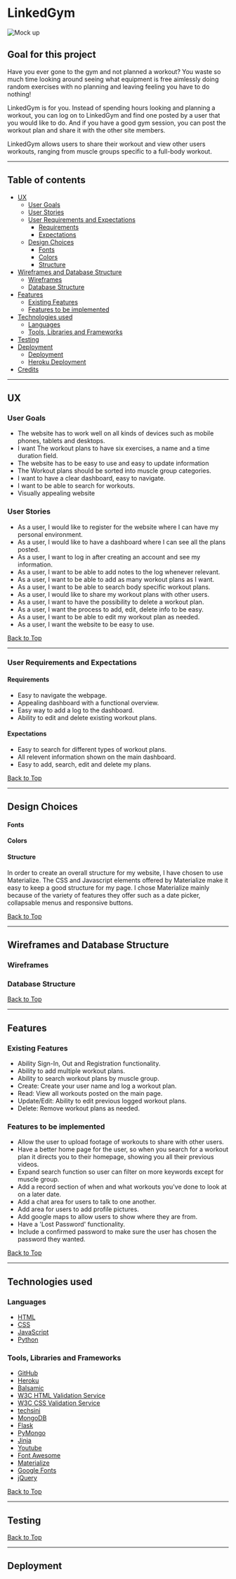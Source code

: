 # **LinkedGym**

![Mock up](wireframes/mock-up.png)

## **Goal for this project**
Have you ever gone to the gym and not planned a workout? You waste so much time looking around seeing
what equipment is free aimlessly doing random exercises with no planning and leaving feeling you have to do nothing!

LinkedGym is for you. Instead of spending hours looking and planning a workout, you can log on to LinkedGym and find
one posted by a user that you would like to do. And if you have a good gym session, you can post the workout plan and share it with 
the other site members.

LinkedGym allows users to share their workout and view other users workouts, ranging from muscle groups specific to 
a full-body workout.

--- 

<a></a>

## Table of contents 
* [UX](#ux)
    * [User Goals](#user-goals)
    * [User Stories](#user-stories)
    * [User Requirements and Expectations](#user-requirements-and-expectations)
        * [Requirements](#requirements)
        * [Expectations](#expectations)
    * [Design Choices](#design-choices)
        * [Fonts](#fonts)
        * [Colors](#colors)
        * [Structure](#structure)
* [Wireframes and Database Structure](#wireframes-database-structure)
    * [Wireframes](#wireframes)
    * [Database Structure](#database-structure)
* [Features](#features)
    * [Existing Features](#existing-features)
    * [Features to be implemented](#features-to-be-implemented)
* [Technologies used](#technologies-used)
    * [Languages](#languages)
    * [Tools, Libraries and Frameworks](#tools-libraries-and-frameworks)
* [Testing](#testing)
* [Deployment](#deployment)
    * [Deployment](#deployment)
    * [Heroku Deployment](#heroku-deployment)
* [Credits](#credits)

--- 

<a name="ux"></a>

## **UX**

<a></a>

### **User Goals**
* The website has to work well on all kinds of devices such as mobile phones, tablets and desktops.
* I want The workout plans to have six exercises, a name and a time duration field.
* The website has to be easy to use and easy to update information
* The Workout plans should be sorted into muscle group categories. 
* I want to have a clear dashboard, easy to navigate.
* I want to be able to search for workouts.
* Visually appealing website

<a></a>

### **User Stories**

* As a user, I would like to register for the website where I can have my personal environment.
* As a user, I would like to have a dashboard where I can see all the plans posted. 
* As a user, I want to log in after creating an account and see my information.
* As a user, I want to be able to add notes to the log whenever relevant.  
* As a user, I want to be able to add as many workout plans as I want. 
* As a user, I want to be able to search body specific workout plans. 
* As a user, I would like to share my workout plans with other users. 
* As a user, I want to have the possibility to delete a workout plan.
* As a user, I want the process to add, edit, delete info to be easy. 
* As a user, I want to be able to edit my workout plan as needed.
* As a user, I want the website to be easy to use. 

[Back to Top](#table-of-contents)

---

<a></a>

### **User Requirements and Expectations**

<a></a>

#### Requirements

* Easy to navigate the webpage.
* Appealing dashboard with a functional overview.
* Easy way to add a log to the dashboard.
* Ability to edit and delete existing workout plans.

<a></a>

#### Expectations

* Easy to search for different types of workout plans.
* All relevent information shown on the main dashboard.
* Easy to add, search, edit and delete my plans. 

[Back to Top](#table-of-contents)

---

<a></a>

## **Design Choices**

<a></a>

#### **Fonts**

<a></a>

#### **Colors**

<a></a>

#### **Structure**
In order to create an overall structure for my website, I have chosen to use Materialize. The CSS and Javascript elements offered by Materialize make it easy to keep a good structure for my page. I chose Materialize mainly because of the variety of features they offer such as a date picker, collapsable menus and responsive buttons.

[Back to Top](#table-of-contents)

--- 
<a></a>

## **Wireframes and Database Structure**

### **Wireframes**

### **Database Structure**

[Back to Top](#table-of-contents)

---

<a></a>

## **Features**

<a></a>

### **Existing Features**

* Ability Sign-In, Out and Registration functionality.
* Ability to add multiple workout plans.
* Ability to search workout plans by muscle group. 
* Create: Create your user name and log a workout plan. 
* Read: View all workouts posted on the main page.
* Update/Edit: Ability to edit previous logged workout plans.
* Delete: Remove workout plans as needed.

<a></a>

### **Features to be implemented**

* Allow the user to upload footage of workouts to share with other users.
* Have a better home page for the user, so when you search for a workout plan it directs you to their homepage, showing you all their previous videos.
* Expand search function so user can filter on more keywords except for muscle group.
* Add a record section of when and what workouts you've done to look at on a later date.
* Add a chat area for users to talk to one another.
* Add area for users to add profile pictures.
* Add google maps to allow users to show where they are from.
* Have a 'Lost Password' functionality.
* Include a confirmed password to make sure the user has chosen the password they wanted. 

[Back to Top](#table-of-contents)

---

<a></a>

## **Technologies used**

<a></a>

### **Languages**
* [HTML](https://en.wikipedia.org/wiki/HTML)
* [CSS](https://en.wikipedia.org/wiki/Cascading_Style_Sheets)
* [JavaScript](https://en.wikipedia.org/wiki/JavaScript)
* [Python](https://www.python.org/)


<a></a>

### **Tools, Libraries and Frameworks**

* [GitHub](https://github.com/)
* [Heroku](https://www.heroku.com/)
* [Balsamic](https://balsamiq.com/wireframes/)
* [W3C HTML Validation Service](https://validator.w3.org/)
* [W3C CSS Validation Service](https://jigsaw.w3.org/css-validator/)
* [techsini](http://techsini.com/)
* [MongoDB](https://www.mongodb.com/)
* [Flask](https://flask.palletsprojects.com/en/1.1.x/)
* [PyMongo](https://api.mongodb.com/python/current/tutorial.html)
* [Jinja](https://jinja.palletsprojects.com/en/2.11.x/)
* [Youtube](https://www.youtube.com/)
* [Font Awesome](https://fontawesome.com/)
* [Materialize](https://materializecss.com/)
* [Google Fonts](https://fonts.google.com/)
* [jQuery](https://jquery.com/)

[Back to Top](#table-of-contents)

---

<a></a>

## **Testing**







[Back to Top](#table-of-contents)

---

<a></a>

## **Deployment**

